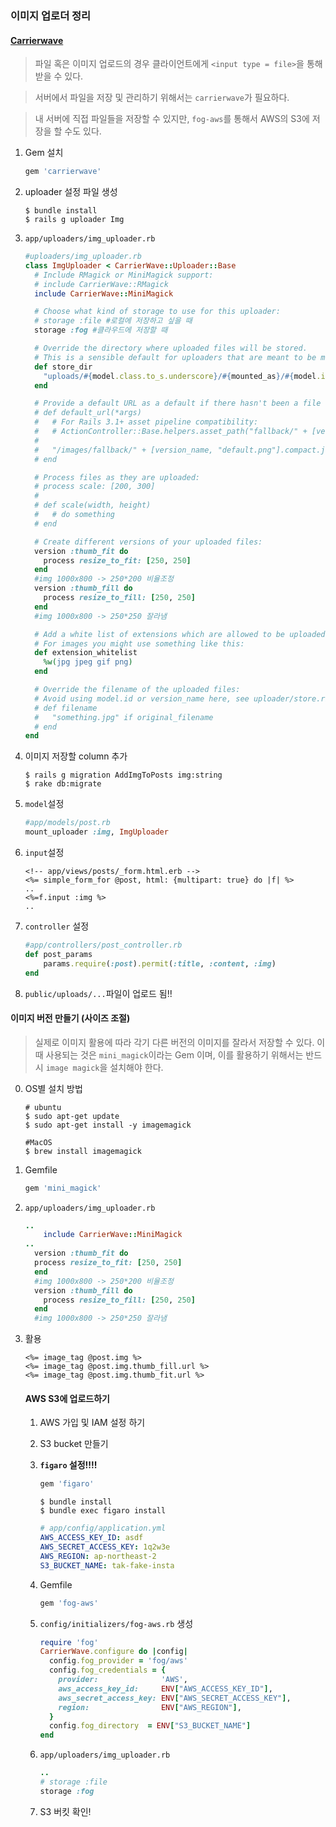 ### 이미지 업로더 정리

#### [Carrierwave](https://github.com/carrierwaveuploader/carrierwave)

> 파일 혹은 이미지 업로드의 경우 클라이언트에게  `<input type = file>`을 통해 받을 수 있다.

> 서버에서 파일을 저장 및 관리하기 위해서는 `carrierwave`가 필요하다.

> 내 서버에 직접 파일들을 저장할 수 있지만, `fog-aws`를 통해서 AWS의 S3에 저장을 할 수도 있다.



1. Gem 설치 

   ```ruby
   gem 'carrierwave'
   ```

   

2. uploader 설정 파일 생성

   ```console
   $ bundle install
   $ rails g uploader Img
   ```

3. `app/uploaders/img_uploader.rb`

   ```ruby
   #uploaders/img_uploader.rb
   class ImgUploader < CarrierWave::Uploader::Base
     # Include RMagick or MiniMagick support:
     # include CarrierWave::RMagick
     include CarrierWave::MiniMagick
   
     # Choose what kind of storage to use for this uploader:
     # storage :file #로컬에 저장하고 싶을 때
     storage :fog #클라우드에 저장할 때
   
     # Override the directory where uploaded files will be stored.
     # This is a sensible default for uploaders that are meant to be mounted:
     def store_dir
       "uploads/#{model.class.to_s.underscore}/#{mounted_as}/#{model.id}"
     end
   
     # Provide a default URL as a default if there hasn't been a file uploaded:
     # def default_url(*args)
     #   # For Rails 3.1+ asset pipeline compatibility:
     #   # ActionController::Base.helpers.asset_path("fallback/" + [version_name, "default.png"].compact.join('_'))
     #
     #   "/images/fallback/" + [version_name, "default.png"].compact.join('_')
     # end
   
     # Process files as they are uploaded:
     # process scale: [200, 300]
     #
     # def scale(width, height)
     #   # do something
     # end
   
     # Create different versions of your uploaded files:
     version :thumb_fit do
       process resize_to_fit: [250, 250]
     end
     #img 1000x800 -> 250*200 비율조정
     version :thumb_fill do
       process resize_to_fill: [250, 250]
     end
     #img 1000x800 -> 250*250 잘라냄
   
     # Add a white list of extensions which are allowed to be uploaded.
     # For images you might use something like this:
     def extension_whitelist
       %w(jpg jpeg gif png)
     end
   
     # Override the filename of the uploaded files:
     # Avoid using model.id or version_name here, see uploader/store.rb for details.
     # def filename
     #   "something.jpg" if original_filename
     # end
   end
   
   ```

4. 이미지 저장할 column 추가

   ```console
   $ rails g migration AddImgToPosts img:string
   $ rake db:migrate
   ```

5. `model`설정

   ```ruby
   #app/models/post.rb
   mount_uploader :img, ImgUploader
   ```

6. `input`설정

   ```erb
   <!-- app/views/posts/_form.html.erb -->
   <%= simple_form_for @post, html: {multipart: true} do |f| %>
   ..
   <%=f.input :img %>
   ..
   ```

7. `controller` 설정

   ```ruby
   #app/controllers/post_controller.rb
   def post_params
       params.require(:post).permit(:title, :content, :img)
   end
   ```

8. `public/uploads/...`파일이 업로드 됨!!



#### 이미지 버전 만들기 (사이즈 조절)

> 실제로 이미지 활용에 따라 각기 다른 버전의 이미지를 잘라서 저장할 수 있다. 이때 사용되는 것은 `mini_magick`이라는 Gem 이며, 이를 활용하기 위해서는 반드시 `image magick`을 설치해야 한다.

0. OS별 설치 방법

   ```console
   # ubuntu
   $ sudo apt-get update
   $ sudo apt-get install -y imagemagick
   
   #MacOS
   $ brew install imagemagick
   ```

   

1. Gemfile

   ```ruby
   gem 'mini_magick'
   ```

2. `app/uploaders/img_uploader.rb`

   ```ruby
   ..
       include CarrierWave::MiniMagick
   ..
     version :thumb_fit do
     process resize_to_fit: [250, 250]
     end
     #img 1000x800 -> 250*200 비율조정
     version :thumb_fill do
       process resize_to_fill: [250, 250]
     end
     #img 1000x800 -> 250*250 잘라냄
   ```

3. 활용

   ```erb
   <%= image_tag @post.img %>
   <%= image_tag @post.img.thumb_fill.url %>
   <%= image_tag @post.img.thumb_fit.url %>
   ```

   

   #### AWS S3에 업로드하기

   1. AWS 가입 및 IAM 설정 하기

   2. S3 bucket 만들기

   3. **`figaro` 설정!!!!**

      ```ruby
      gem 'figaro'
      ```

      ```
      $ bundle install
      $ bundle exec figaro install
      ```

      ```yaml
      # app/config/application.yml
      AWS_ACCESS_KEY_ID: asdf
      AWS_SECRET_ACCESS_KEY: 1q2w3e
      AWS_REGION: ap-northeast-2
      S3_BUCKET_NAME: tak-fake-insta
      ```

   4. Gemfile

      ```ruby
      gem 'fog-aws'
      ```

   5. `config/initializers/fog-aws.rb` 생성

      ```ruby
      require 'fog'
      CarrierWave.configure do |config|
        config.fog_provider = 'fog/aws'                     
        config.fog_credentials = {
          provider:              'AWS',                        
          aws_access_key_id:     ENV["AWS_ACCESS_KEY_ID"],                       
          aws_secret_access_key: ENV["AWS_SECRET_ACCESS_KEY"],                        
          region:                ENV["AWS_REGION"],               
        }
        config.fog_directory  = ENV["S3_BUCKET_NAME"]                                             
      end
      
      ```

   6. `app/uploaders/img_uploader.rb`

      ```ruby
      ..
      # storage :file
      storage :fog
      ```

   7. S3 버킷 확인!

